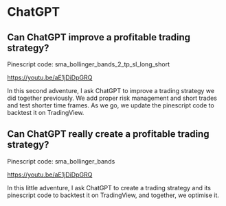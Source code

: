# ChatGPT

Can ChatGPT improve a profitable trading strategy?
-------------
Pinescript code: sma_bollinger_bands_2_tp_sl_long_short

https://youtu.be/aE1jDiDpGRQ

In this second adventure, I ask ChatGPT to improve a trading strategy we did together previously. We add proper risk management and short trades and test shorter time frames. As we go, we update the pinescript code to backtest it on TradingView.


Can ChatGPT really create a profitable trading strategy?
-------------
Pinescript code: sma_bollinger_bands

https://youtu.be/aE1jDiDpGRQ

In this little adventure, I ask ChatGPT to create a trading strategy and its pinescript code to backtest it on TradingView, and together, we optimise it.
